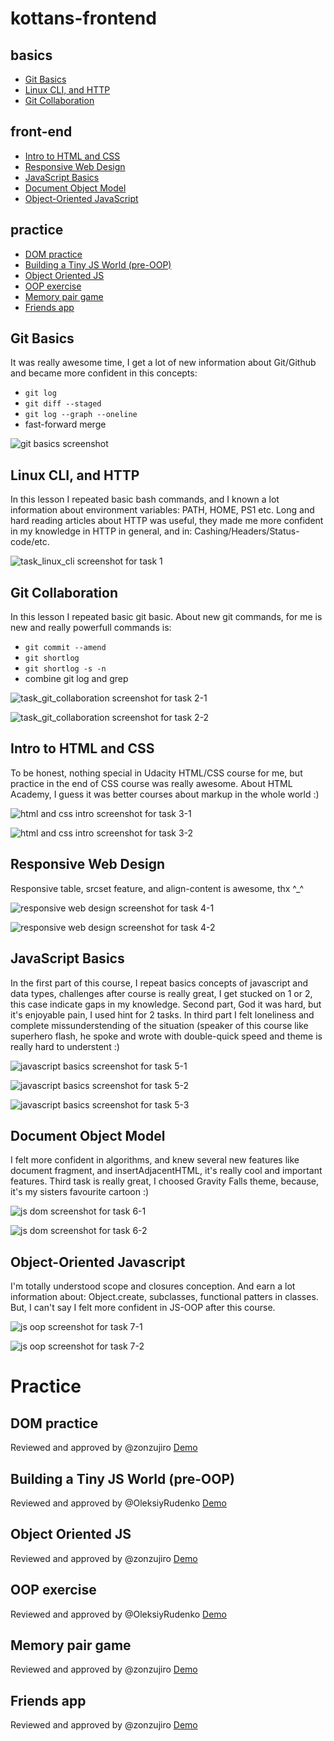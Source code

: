 # kottans-frontend

## basics

- [Git Basics](#git_basics)
- [Linux CLI, and HTTP](#linux_cli)
- [Git Collaboration](#git_collab)

## front-end

- [Intro to HTML and CSS](#intro_html)
- [Responsive Web Design](#web_design)
- [JavaScript Basics](#js_basics)
- [Document Object Model](#js_dom)
- [Object-Oriented JavaScript](#js_oop)

## practice

- [DOM practice](#dom_practice)
- [Building a Tiny JS World (pre-OOP)](#tiny_js)
- [Object Oriented JS](#frogger)
- [OOP exercise](#tiny_js_oop)
- [Memory pair game](#memory)
- [Friends app](#friends)

## <a name="git_basics">Git Basics</a>

It was really awesome time, I get a lot of new information
about Git/Github and became more confident in this concepts:

- `git log`
- `git diff --staged`
- `git log --graph --oneline`
- fast-forward merge

![git basics screenshot](task_git_basics/screenshot-task_0.png)

## <a name="linux_cli">Linux CLI, and HTTP</a>

In this lesson I repeated basic bash commands, and I known a lot information about environment variables: PATH, HOME, PS1 etc. Long and hard reading articles about HTTP was useful, they made me more confident in my knowledge in HTTP in general, and in: Cashing/Headers/Status-code/etc.

![task_linux_cli screenshot for task 1](task_linux_cli/screenshot-task_1.png)

## <a name="git_collab">Git Collaboration</a>

In this lesson I repeated basic git basic. About new git commands, for me is new and really powerfull commands is:

- `git commit --amend`
- `git shortlog`
- `git shortlog -s -n`
- combine git log and grep

![task_git_collaboration screenshot for task 2-1](task_git_collaboration/screenshot-task_2-1.png)

![task_git_collaboration screenshot for task 2-2](task_git_collaboration/screenshot-task_2-2.png)

## <a name="intro_html">Intro to HTML and CSS</a>

To be honest, nothing special in Udacity HTML/CSS course for me,
but practice in the end of CSS course was really awesome. About HTML Academy, I guess it was better courses about markup in the whole world :)

![html and css intro screenshot for task 3-1](task_git_html_css_intro/screenshot-task_3-1.png)

![html and css intro screenshot for task 3-2](task_git_html_css_intro/screenshot-task_3-2.png)

## <a name="web_design">Responsive Web Design</a>

Responsive table, srcset feature, and align-content is awesome, thx ^\_^

![responsive web design screenshot for task 4-1](task_responsive_web_design/screenshot-task_4-1.png)

![responsive web design screenshot for task 4-2](task_responsive_web_design/screenshot-task_4-2.png)

## <a name="js_basics">JavaScript Basics</a>

In the first part of this course, I repeat basics concepts of javascript and data types, challenges after course is really great, I get stucked on 1 or 2, this case indicate gaps in my knowledge. Second part, God it was hard, but it's enjoyable pain, I used hint for 2 tasks. In third part I felt loneliness and complete missunderstending of the situation (speaker of this course like superhero flash, he spoke and wrote with double-quick speed and theme is really hard to understent :)

![javascript basics screenshot for task 5-1](task_javascript_basics/screenshot-task_5-1.png)

![javascript basics screenshot for task 5-2](task_javascript_basics/screenshot-task_5-2.png)

![javascript basics screenshot for task 5-3](task_javascript_basics/screenshot-task_5-3.png)

## <a name="js_dom">Document Object Model</a>

I felt more confident in algorithms, and knew several new features like document fragment, and insertAdjacentHTML, it's really cool and important features. Third task is really great, I choosed Gravity Falls theme, because, it's my sisters favourite cartoon :)

![js dom screenshot for task 6-1](task_js_dom/screenshot-task_6-1.png)

![js dom screenshot for task 6-2](task_js_dom/screenshot-task_6-2.png)

## <a name="js_oop">Object-Oriented Javascript</a>

I'm totally understood scope and closures conception. And earn a lot information about: Object.create, subclasses, functional patters in classes. But, I can't say I felt more confident in JS-OOP after this course.

![js oop screenshot for task 7-1](task_js_oop/screenshot-task_7-1.png)

![js oop screenshot for task 7-2](task_js_oop/screenshot-task_7-2.png)

# Practice

## <a name="dom_practice">DOM practice</a>
Reviewed and approved by @zonzujiro
[Demo](https://cuteshaun.github.io/Gravity_falls/)

## <a name="tiny_js">Building a Tiny JS World (pre-OOP)</a>
Reviewed and approved by @OleksiyRudenko
[Demo](https://cuteshaun.github.io/a-tiny-JS-world/)

## <a name="frogger">Object Oriented JS</a>
Reviewed and approved by @zonzujiro
[Demo](https://cuteshaun.github.io/frogger/)

## <a name="tiny_js_oop">OOP exercise</a>
Reviewed and approved by @OleksiyRudenko
[Demo](https://cuteshaun.github.io/a-tiny-JS-oop/)

## <a name="memory">Memory pair game</a>
Reviewed and approved by @zonzujiro
[Demo](https://cuteshaun.github.io/Pair_game/)

## <a name="friends">Friends app</a>
Reviewed and approved by @zonzujiro
[Demo](https://cuteshaun.github.io/Friends_app/)
